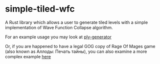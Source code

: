 # simple-tiled-wfc

A Rust library which allows a user to generate tiled levels 
with a simple implementation of Wave Function Collapse algorithm.

For an example usage you may look at [ply-generator](https://github.com/madwareru/ply-generator)

Or, if you are happened to have a legal GOG copy of Rage Of Mages game (also known as Аллоды: Печать тайны), you can 
also examine a more complex example [here](https://github.com/madwareru/orom-second-encounter/examples/generate_map)